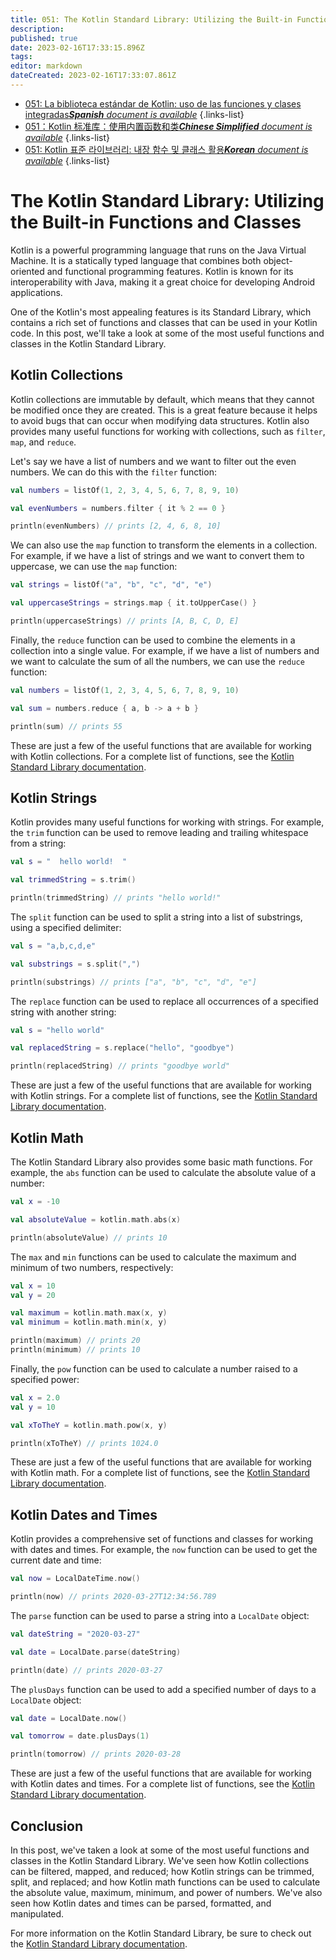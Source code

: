 ```yaml
---
title: 051: The Kotlin Standard Library: Utilizing the Built-in Functions and Classes
description: 
published: true
date: 2023-02-16T17:33:15.896Z
tags: 
editor: markdown
dateCreated: 2023-02-16T17:33:07.861Z
---
```


- [051: La biblioteca estándar de Kotlin: uso de las funciones y clases integradas***Spanish** document is available*](/es/Knowledge-base/Kotlin/Learning/051-the-kotlin-standard-library-utilizing-the-built-in-functions-and-classes)
{.links-list}
- [051：Kotlin 标准库：使用内置函数和类***Chinese Simplified** document is available*](/zh/Knowledge-base/Kotlin/Learning/051-the-kotlin-standard-library-utilizing-the-built-in-functions-and-classes)
{.links-list}
- [051: Kotlin 표준 라이브러리: 내장 함수 및 클래스 활용***Korean** document is available*](/ko/Knowledge-base/Kotlin/Learning/051-the-kotlin-standard-library-utilizing-the-built-in-functions-and-classes)
{.links-list}


# The Kotlin Standard Library: Utilizing the Built-in Functions and Classes

Kotlin is a powerful programming language that runs on the Java Virtual Machine. It is a statically typed language that combines both object-oriented and functional programming features. Kotlin is known for its interoperability with Java, making it a great choice for developing Android applications.

One of the Kotlin's most appealing features is its Standard Library, which contains a rich set of functions and classes that can be used in your Kotlin code. In this post, we'll take a look at some of the most useful functions and classes in the Kotlin Standard Library.

## Kotlin Collections

Kotlin collections are immutable by default, which means that they cannot be modified once they are created. This is a great feature because it helps to avoid bugs that can occur when modifying data structures. Kotlin also provides many useful functions for working with collections, such as `filter`, `map`, and `reduce`.

Let's say we have a list of numbers and we want to filter out the even numbers. We can do this with the `filter` function:

```kotlin
val numbers = listOf(1, 2, 3, 4, 5, 6, 7, 8, 9, 10)

val evenNumbers = numbers.filter { it % 2 == 0 }

println(evenNumbers) // prints [2, 4, 6, 8, 10]
```

We can also use the `map` function to transform the elements in a collection. For example, if we have a list of strings and we want to convert them to uppercase, we can use the `map` function:

```kotlin
val strings = listOf("a", "b", "c", "d", "e")

val uppercaseStrings = strings.map { it.toUpperCase() }

println(uppercaseStrings) // prints [A, B, C, D, E]
```

Finally, the `reduce` function can be used to combine the elements in a collection into a single value. For example, if we have a list of numbers and we want to calculate the sum of all the numbers, we can use the `reduce` function:

```kotlin
val numbers = listOf(1, 2, 3, 4, 5, 6, 7, 8, 9, 10)

val sum = numbers.reduce { a, b -> a + b }

println(sum) // prints 55
```

These are just a few of the useful functions that are available for working with Kotlin collections. For a complete list of functions, see the [Kotlin Standard Library documentation](https://kotlinlang.org/api/latest/jvm/stdlib/index.html).

## Kotlin Strings

Kotlin provides many useful functions for working with strings. For example, the `trim` function can be used to remove leading and trailing whitespace from a string:

```kotlin
val s = "  hello world!  "

val trimmedString = s.trim()

println(trimmedString) // prints "hello world!"
```

The `split` function can be used to split a string into a list of substrings, using a specified delimiter:

```kotlin
val s = "a,b,c,d,e"

val substrings = s.split(",")

println(substrings) // prints ["a", "b", "c", "d", "e"]
```

The `replace` function can be used to replace all occurrences of a specified string with another string:

```kotlin
val s = "hello world"

val replacedString = s.replace("hello", "goodbye")

println(replacedString) // prints "goodbye world"
```

These are just a few of the useful functions that are available for working with Kotlin strings. For a complete list of functions, see the [Kotlin Standard Library documentation](https://kotlinlang.org/api/latest/jvm/stdlib/index.html).

## Kotlin Math

The Kotlin Standard Library also provides some basic math functions. For example, the `abs` function can be used to calculate the absolute value of a number:

```kotlin
val x = -10

val absoluteValue = kotlin.math.abs(x)

println(absoluteValue) // prints 10
```

The `max` and `min` functions can be used to calculate the maximum and minimum of two numbers, respectively:

```kotlin
val x = 10
val y = 20

val maximum = kotlin.math.max(x, y)
val minimum = kotlin.math.min(x, y)

println(maximum) // prints 20
println(minimum) // prints 10
```

Finally, the `pow` function can be used to calculate a number raised to a specified power:

```kotlin
val x = 2.0
val y = 10

val xToTheY = kotlin.math.pow(x, y)

println(xToTheY) // prints 1024.0
```

These are just a few of the useful functions that are available for working with Kotlin math. For a complete list of functions, see the [Kotlin Standard Library documentation](https://kotlinlang.org/api/latest/jvm/stdlib/index.html).

## Kotlin Dates and Times

Kotlin provides a comprehensive set of functions and classes for working with dates and times. For example, the `now` function can be used to get the current date and time:

```kotlin
val now = LocalDateTime.now()

println(now) // prints 2020-03-27T12:34:56.789
```

The `parse` function can be used to parse a string into a `LocalDate` object:

```kotlin
val dateString = "2020-03-27"

val date = LocalDate.parse(dateString)

println(date) // prints 2020-03-27
```

The `plusDays` function can be used to add a specified number of days to a `LocalDate` object:

```kotlin
val date = LocalDate.now()

val tomorrow = date.plusDays(1)

println(tomorrow) // prints 2020-03-28
```

These are just a few of the useful functions that are available for working with Kotlin dates and times. For a complete list of functions, see the [Kotlin Standard Library documentation](https://kotlinlang.org/api/latest/jvm/stdlib/index.html).

## Conclusion

In this post, we've taken a look at some of the most useful functions and classes in the Kotlin Standard Library. We've seen how Kotlin collections can be filtered, mapped, and reduced; how Kotlin strings can be trimmed, split, and replaced; and how Kotlin math functions can be used to calculate the absolute value, maximum, minimum, and power of numbers. We've also seen how Kotlin dates and times can be parsed, formatted, and manipulated.

For more information on the Kotlin Standard Library, be sure to check out the [Kotlin Standard Library documentation](https://kotlinlang.org/api/latest/jvm/stdlib/index.html).